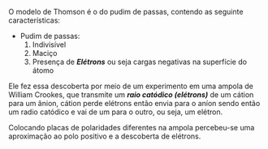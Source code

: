 
O modelo de Thomson é  o do pudim de passas, contendo as seguinte características:

- Pudim de passas:
	 1) Indivisível
	 2) Maciço
	 3) Presença de ***Elétrons*** ou seja cargas negativas na superfície do átomo

Ele fez essa descoberta por meio de um experimento em uma ampola de William Crookes, que transmite um ***raio catódico (elétrons)***  de um cátion para um ânion, cátion perde elétrons então envia para o aníon sendo então um radio catódico e vai de um para o outro, ou seja, um elétron.

Colocando placas de polaridades diferentes na ampola percebeu-se uma aproximação ao polo positivo e a descoberta de elétrons. 

